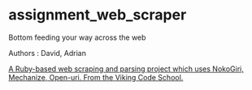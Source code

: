 # assignment_web_scraper
Bottom feeding your way across the web

Authors : David, Adrian


[A Ruby-based web scraping and parsing project which uses NokoGiri, Mechanize, Open-uri.  From the Viking Code School.](http://www.vikingcodeschool.com)
